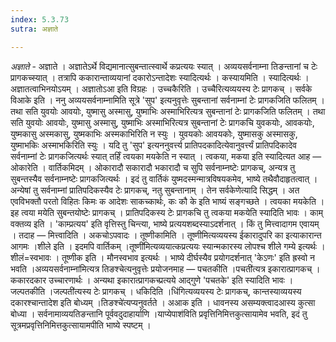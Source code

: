 ```yaml
---
index: 5.3.73
sutra: अज्ञाते

---
```

_अज्ञाते_ - अज्ञाते । अज्ञातेऽर्थे विद्यमानात्सुबन्तात्स्वार्थे कप्रत्ययः स्यात् । अव्ययसर्वनाम्ना तिङन्तानां च टेः प्रागकच्स्यात् । तत्रापि ककारान्ताव्ययानां दकारोऽन्तादेशः स्यादित्यर्थः । कस्यायमिति । स्यादित्यर्थः । अज्ञातत्वाभिनयोऽयम् । अज्ञातोऽआ इति विग्रहः । उच्चकैरिति । उच्चैरित्यव्ययस्य टेः प्रागकच् । सर्वके विआके इति । ननु अव्ययसर्वनाम्नामिति सूत्रे 'सुप' इत्यनुवृत्तेः सुबन्तानां सर्वनाम्नां टेः प्रागकजिति फलितम् । तथा सति युवयोः आवयोः, युष्मासु अस्मासु, युष्माभिः अस्माभिरित्यत्र सुबन्तानां टेः प्रागकजिति फलितम् । तथा सति युवयोः आवयोः, युष्मासु अस्मासु, युष्माभिः अस्माभिरित्यत्र सुबन्तानां टेः प्रागकचि युवकयोः, आवकयोः, युष्मकासु अस्मकासु, युष्मकाभिः अस्मकाभिरिति न स्युः । युवयकोः आवयकोः, युष्मासकु अस्मासकु, युष्माभकिः अस्माभकिरिति स्युः । यदि तु 'सुप' इत्यननुवर्त्त्य प्रातिपदकादित्येवानुवर्त्त्यं प्रातिपदिकादेव सर्वनाम्नां टेः प्रागकजित्यर्थः स्यात् तर्हिं त्वयका मयकेति न स्यात् । त्वकया, मकया इति स्यादित्यत आह — ओकारेति । वार्तिकमिदम् । ओकारादौ सकारादौ भकारादौ च सुपि सर्वनाम्नष्टेः प्रागकच्, अन्यत्र तु सुबन्तस्यैव सर्वनाम्नष्टेः प्रागकजित्यर्थः । इदं तु वार्तिकं युष्मदस्मन्मात्रविषयकमेव, भाष्ये तथैवौदाहृतत्वात् । अन्येषां तु सर्वनाम्नां प्रातिपदिकस्यैव टेः प्रागकच्, नतु सुबन्तानाम् । तेन सर्वकेणेत्यादि सिद्धम् । अत एवविभक्तौ परतो विहितः किमः क आदेशः साकच्कार्थः, कः कौ के इति भाष्यं सङ्गच्छते । त्वयका मयकेति । इह त्वया मयेति सुबन्तयोष्टेः प्रागकच् । प्रातिपदिकस्य टेः प्रागकचि तु त्वकया मकयेति स्यादिति भावः । काम् वक्तव्य इति । 'काम्प्रत्यय' इति वृत्तिस्तु चिन्त्या, भाष्ये प्रत्ययशब्दस्याऽदर्शनात् । किं तु मित्त्वादागम एवायम् । तदाह — मित्त्वादिति । अकचोऽपवादः । तूष्णीकामिति । तूष्णीमित्यव्ययस्य ईकारादुपरि का इत्याकारान्त आगमः ।शीले इति । इदमपि वार्तिकम् ।तूष्णी॑मित्यव्ययात्कप्रत्ययः स्यान्मकारस्य लोपश्च शीले गम्ये इत्यर्थः । शीलं=स्वभावः । तूष्णीक इति । मौनस्वभाव इत्यर्थः । भाष्ये दीर्घस्यैव प्रयोगदर्शनात् 'केऽणः' इति ह्रस्वो न भवति ।अव्ययसर्वनाम्ना॑मित्यत्र तिङश्चेत्यनुवृत्तेः प्रयोजनमाह — पचतकीति ।पचती॑त्यत्र इकारात्प्रागकच् । ककारदकार उच्चारणार्थः । अन्यथा इकारात्प्रागकच्प्रत्यये आद्गुणे 'पचतके' इति स्यादिति भावः । जल्पतकीति ।जल्पती॑त्यस्य टेः प्रागकच् । धकिदिति ।धि॑गित्यव्ययस्य टेः प्रागकच्, कान्तस्याव्ययस्य दकारश्चान्तादेश इति बोध्यम् ।तिङश्चे॑त्यप्यनुवर्तते । अआक इति । धावनस्य असम्यक्त्वादआस्य कुत्सा बोध्या । सर्वनामाव्ययतिङन्तानि पूर्ववदुदाहार्याणि ।याप्येपाश॑विति प्रवृत्तिनिमित्तकुत्सायामेव भवति, इदं तु सूत्रमप्रवृत्तिनिमित्तकुत्सायामपीति भाष्ये स्पष्टम् । 